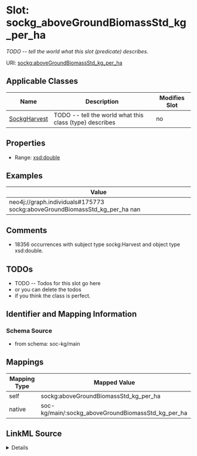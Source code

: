 

# Slot: sockg_aboveGroundBiomassStd_kg_per_ha


_TODO -- tell the world what this slot (predicate) describes._





URI: [sockg:aboveGroundBiomassStd_kg_per_ha](http://www.semanticweb.org/sockg/ontologies/2024/0/soil-carbon-ontology/aboveGroundBiomassStd_kg_per_ha)



<!-- no inheritance hierarchy -->





## Applicable Classes

| Name | Description | Modifies Slot |
| --- | --- | --- |
| [SockgHarvest](../classes/SockgHarvest.md) | TODO -- tell the world what this class (type) describes |  no  |







## Properties

* Range: [xsd:double](http://www.w3.org/2001/XMLSchema#double)






## Examples

| Value |
| --- |
| neo4j://graph.individuals#175773 sockg:aboveGroundBiomassStd_kg_per_ha nan |

## Comments

* 18356 occurrences with subject type sockg:Harvest and object type xsd:double.

## TODOs

* TODO -- Todos for this slot go here
* or you can delete the todos
* if you think the class is perfect.

## Identifier and Mapping Information







### Schema Source


* from schema: soc-kg/main




## Mappings

| Mapping Type | Mapped Value |
| ---  | ---  |
| self | sockg:aboveGroundBiomassStd_kg_per_ha |
| native | soc-kg/main/:sockg_aboveGroundBiomassStd_kg_per_ha |




## LinkML Source

<details>
```yaml
name: sockg_aboveGroundBiomassStd_kg_per_ha
description: TODO -- tell the world what this slot (predicate) describes.
todos:
- TODO -- Todos for this slot go here
- or you can delete the todos
- if you think the class is perfect.
comments:
- 18356 occurrences with subject type sockg:Harvest and object type xsd:double.
examples:
- value: neo4j://graph.individuals#175773 sockg:aboveGroundBiomassStd_kg_per_ha nan
from_schema: soc-kg/main
rank: 1000
slot_uri: sockg:aboveGroundBiomassStd_kg_per_ha
alias: sockg_aboveGroundBiomassStd_kg_per_ha
domain_of:
- sockg_Harvest
range: double

```
</details>